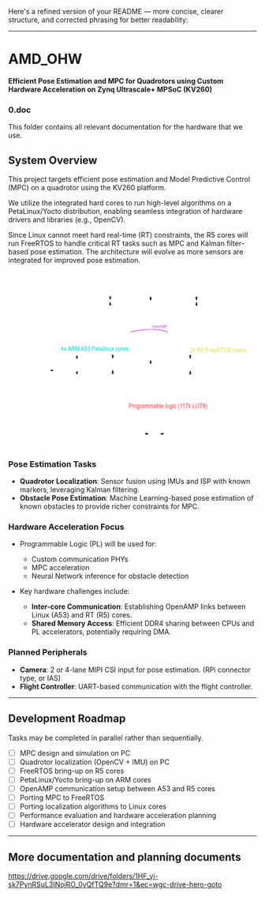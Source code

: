 Here's a refined version of your README — more concise, clearer structure, and corrected phrasing for better readability:

---

# AMD\_OHW

**Efficient Pose Estimation and MPC for Quadrotors using Custom Hardware Acceleration on Zynq Ultrascale+ MPSoC (KV260)**
### 0.doc
This folder contains all relevant documentation for the hardware that we use.
## System Overview

This project targets efficient pose estimation and Model Predictive Control (MPC) on a quadrotor using the KV260 platform.

We utilize the integrated hard cores to run high-level algorithms on a PetaLinux/Yocto distribution, enabling seamless integration of hardware drivers and libraries (e.g., OpenCV).

Since Linux cannot meet hard real-time (RT) constraints, the R5 cores will run FreeRTOS to handle critical RT tasks such as MPC and Kalman filter-based pose estimation. The architecture will evolve as more sensors are integrated for improved pose estimation.

![HW/SW split](0.doc/images/hw_sw_split.png)

### Pose Estimation Tasks

* **Quadrotor Localization**: Sensor fusion using IMUs and ISP with known markers, leveraging Kalman filtering.
* **Obstacle Pose Estimation**: Machine Learning-based pose estimation of known obstacles to provide richer constraints for MPC.

### Hardware Acceleration Focus

* Programmable Logic (PL) will be used for:

  * Custom communication PHYs
  * MPC acceleration
  * Neural Network inference for obstacle detection
* Key hardware challenges include:

  * **Inter-core Communication**: Establishing OpenAMP links between Linux (A53) and RT (R5) cores.
  * **Shared Memory Access**: Efficient DDR4 sharing between CPUs and PL accelerators, potentially requiring DMA.

### Planned Peripherals

* **Camera**: 2 or 4-lane MIPI CSI input for pose estimation. (RPi connector type, or IAS)
* **Flight Controller**: UART-based communication with the flight controller.

---

## Development Roadmap

Tasks may be completed in parallel rather than sequentially.

* [ ] MPC design and simulation on PC
* [ ] Quadrotor localization (OpenCV + IMU) on PC
* [ ] FreeRTOS bring-up on R5 cores
* [ ] PetaLinux/Yocto bring-up on ARM cores
* [ ] OpenAMP communication setup between A53 and R5 cores
* [ ] Porting MPC to FreeRTOS
* [ ] Porting localization algorithms to Linux cores
* [ ] Performance evaluation and hardware acceleration planning
* [ ] Hardware accelerator design and integration

---
## More documentation and planning documents
https://drive.google.com/drive/folders/1HF_yj-sk7PynRSuL3INojRO_0vQfTQ9e?dmr=1&ec=wgc-drive-hero-goto